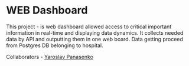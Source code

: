 # WEB Dashboard

This project - is web dashboard allowed access to critical important information in real-time
and displaying data dynamics. It collects needed data by API and outputting them in one web board. 
Data getting proceed from Postgres DB belonging to hospital.

Collaborators - [Yaroslav Panasenko](https://github.com/vlf0) 

